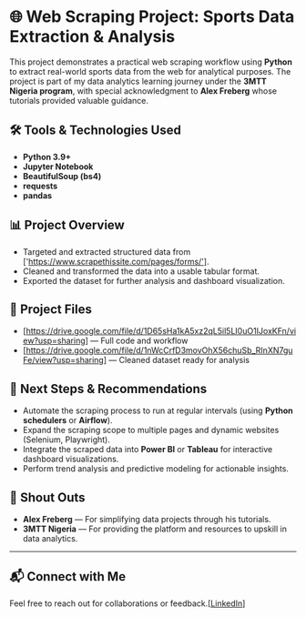 # 🌐 Web Scraping Project: Sports Data Extraction & Analysis

This project demonstrates a practical web scraping workflow using **Python** to extract real-world sports data from the web for analytical purposes. The project is part of my data analytics learning journey under the **3MTT Nigeria program**, with special acknowledgment to **Alex Freberg** whose tutorials provided valuable guidance.

## 🛠 Tools & Technologies Used
- **Python 3.9+**
- **Jupyter Notebook**
- **BeautifulSoup (bs4)**
- **requests**
- **pandas**

## 📊 Project Overview
- Targeted and extracted structured data from ['https://www.scrapethissite.com/pages/forms/'].
- Cleaned and transformed the data into a usable tabular format.
- Exported the dataset for further analysis and dashboard visualization.

## 📁 Project Files
- [https://drive.google.com/file/d/1D65sHa1kA5xz2qL5il5LI0uO1IJoxKFn/view?usp=sharing] — Full code and workflow
- [https://drive.google.com/file/d/1nWcCrfD3movOhX56chuSb_RInXN7guFe/view?usp=sharing] — Cleaned dataset ready for analysis

## 🚀 Next Steps & Recommendations
- Automate the scraping process to run at regular intervals (using **Python schedulers** or **Airflow**).
- Expand the scraping scope to multiple pages and dynamic websites (Selenium, Playwright).
- Integrate the scraped data into **Power BI** or **Tableau** for interactive dashboard visualizations.
- Perform trend analysis and predictive modeling for actionable insights.

## 🙌 Shout Outs
- **Alex Freberg** — For simplifying data projects through his tutorials.
- **3MTT Nigeria** — For providing the platform and resources to upskill in data analytics.

---

## 📬 Connect with Me
Feel free to reach out for collaborations or feedback.[[LinkedIn](https://www.linkedin.com/in/andrew-nwachimereze-okebugwu-mbbs-mph-phd)]
